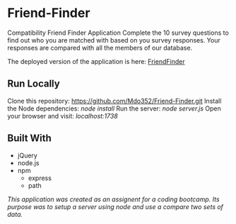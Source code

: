 # Friend-Finder
Compatibility Friend Finder Application
Complete the 10 survey questions to find out who you are matched with based on you survey responses. Your responses are compared with all the members of our database.

The deployed version of the application is here:
[FriendFinder]()

## Run Locally
Clone this repository: https://github.com/Mdo352/Friend-Finder.git
Install the Node dependencies: _node install_
Run the server: _node server.js_
Open your browser and visit: _localhost:1738_

## Built With
- jQuery
- node.js
- npm
  - express 
  - path

_This application was created as an assignent for a coding bootcamp. Its purpose was to setup a server using node and use a compare two sets of data._
